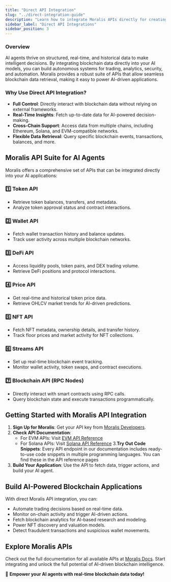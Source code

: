 ```yaml
---
title: "Direct API Integration"
slug: "../direct-integration-guide"
description: "Learn how to integrate Moralis APIs directly for creating AI Agents from scratch."
sidebar_label: "Direct API Integrations"
sidebar_position: 3
---
```


### Overview

AI agents thrive on structured, real-time, and historical data to make intelligent decisions. By integrating blockchain data directly into your AI models, you can build autonomous systems for trading, analytics, security, and automation. Moralis provides a robust suite of APIs that allow seamless blockchain data retrieval, making it easy to power AI-driven applications.

### Why Use Direct API Integration?

- **Full Control**: Directly interact with blockchain data without relying on external frameworks.
- **Real-Time Insights**: Fetch up-to-date data for AI-powered decision-making.
- **Cross-Chain Support**: Access data from multiple chains, including Ethereum, Solana, and EVM-compatible networks.
- **Flexible Data Retrieval**: Query specific blockchain events, transactions, balances, and more.

## Moralis API Suite for AI Agents

Moralis offers a comprehensive set of APIs that can be integrated directly into your AI applications:

### **1️⃣ Token API**

- Retrieve token balances, transfers, and metadata.
- Analyze token approval status and contract interactions.

### **2️⃣ Wallet API**

- Fetch wallet transaction history and balance updates.
- Track user activity across multiple blockchain networks.

### **3️⃣ DeFi API**

- Access liquidity pools, token pairs, and DEX trading volume.
- Retrieve DeFi positions and protocol interactions.

### **4️⃣ Price API**

- Get real-time and historical token price data.
- Retrieve OHLCV market trends for AI-driven predictions.

### **5️⃣ NFT API**

- Fetch NFT metadata, ownership details, and transfer history.
- Track floor prices and market activity for NFT collections.

### **6️⃣ Streams API**

- Set up real-time blockchain event tracking.
- Monitor wallet activity, token swaps, and contract executions.

### **7️⃣ Blockchain API (RPC Nodes)**

- Directly interact with smart contracts using RPC calls.
- Query blockchain state and execute transactions programmatically.

## Getting Started with Moralis API Integration

1. **Sign Up for Moralis**: Get your API key from [Moralis Developers](https://developers.moralis.com).
2. **Check API Documentation**:
   - For EVM APIs: Visit [EVM API Reference](https://docs.moralis.com/web3-data-api/evm/reference)
   - For Solana APIs: Visit [Solana API Reference](https://docs.moralis.com/web3-data-api/solana/reference) 3.**Try Out Code Snippets**: Every API endpoint in our documentation includes ready-to-use code snippets in multiple programming languages. You can find these in the API reference pages
3. **Build Your Application**: Use the API to fetch data, trigger actions, and build your AI agent.

## Build AI-Powered Blockchain Applications

With direct Moralis API integration, you can:

- Automate trading decisions based on real-time data.
- Monitor on-chain activity and trigger AI-driven actions.
- Fetch blockchain analytics for AI-based research and modeling.
- Power NFT discovery and valuation models.
- Detect fraudulent transactions and suspicious wallet movements.

## Explore Moralis APIs

Check out the full documentation for all available APIs at [Moralis Docs](https://docs.moralis.com/). Start integrating and unlock the full potential of AI-driven blockchain intelligence.

🚀 **Empower your AI agents with real-time blockchain data today!**
